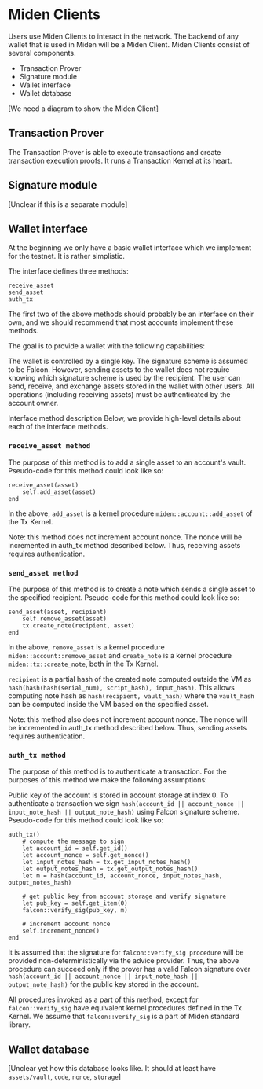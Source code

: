 # Miden Clients
Users use Miden Clients to interact in the network. The backend of any wallet that is used in Miden will be a Miden Client. Miden Clients consist of several components.

* Transaction Prover
* Signature module
* Wallet interface
* Wallet database

[We need a diagram to show the Miden Client]

## Transaction Prover
The Transaction Prover is able to execute transactions and create transaction execution proofs. It runs a Transaction Kernel at its heart.

## Signature module
[Unclear if this is a separate module]

## Wallet interface
At the beginning we only have a basic wallet interface which we implement for the testnet. It is rather simplistic.

The interface defines three methods:

```
receive_asset
send_asset
auth_tx
```

The first two of the above methods should probably be an interface on their own, and we should recommend that most accounts implement these methods.

The goal is to provide a wallet with the following capabilities:

The wallet is controlled by a single key. The signature scheme is assumed to be Falcon. However, sending assets to the wallet does not require knowing which signature scheme is used by the recipient. The user can send, receive, and exchange assets stored in the wallet with other users. All operations (including receiving assets) must be authenticated by the account owner.

Interface method description
Below, we provide high-level details about each of the interface methods.

### `receive_asset method`
The purpose of this method is to add a single asset to an account's vault. Pseudo-code for this method could look like so:

```
receive_asset(asset)
    self.add_asset(asset)
end
```

In the above, `add_asset` is a kernel procedure `miden::account::add_asset` of the Tx Kernel.

Note: this method does not increment account nonce. The nonce will be incremented in auth_tx method described below. Thus, receiving assets requires authentication.

### `send_asset method`
The purpose of this method is to create a note which sends a single asset to the specified recipient. Pseudo-code for this method could look like so:

```
send_asset(asset, recipient)
    self.remove_asset(asset)
    tx.create_note(recipient, asset)
end
```

In the above, `remove_asset` is a kernel procedure `miden::account::remove_asset` and `create_note` is a kernel procedure `miden::tx::create_note`, both in the Tx Kernel.

`recipient` is a partial hash of the created note computed outside the VM as `hash(hash(hash(serial_num), script_hash), input_hash)`. This allows computing note hash as `hash(recipient, vault_hash)` where the `vault_hash` can be computed inside the VM based on the specified asset.

Note: this method also does not increment account nonce. The nonce will be incremented in auth_tx method described below. Thus, sending assets requires authentication.

### `auth_tx method`
The purpose of this method is to authenticate a transaction. For the purposes of this method we make the following assumptions:

Public key of the account is stored in account storage at index 0.
To authenticate a transaction we sign `hash(account_id || account_nonce || input_note_hash || output_note_hash)` using Falcon signature scheme. Pseudo-code for this method could look like so:

```
auth_tx()
    # compute the message to sign
    let account_id = self.get_id()
    let account_nonce = self.get_nonce()
    let input_notes_hash = tx.get_input_notes_hash()
    let output_notes_hash = tx.get_output_notes_hash()
    let m = hash(account_id, account_nonce, input_notes_hash, output_notes_hash)

    # get public key from account storage and verify signature
    let pub_key = self.get_item(0)
    falcon::verify_sig(pub_key, m)

    # increment account nonce
    self.increment_nonce()
end
```

It is assumed that the signature for `falcon::verify_sig procedure` will be provided non-deterministically via the advice provider. Thus, the above procedure can succeed only if the prover has a valid Falcon signature over `hash(account_id || account_nonce || input_note_hash || output_note_hash)` for the public key stored in the account.

All procedures invoked as a part of this method, except for `falcon::verify_sig` have equivalent kernel procedures defined in the Tx Kernel. We assume that `falcon::verify_sig` is a part of Miden standard library.

## Wallet database
[Unclear yet how this database looks like. It should at least have `assets/vault`, `code`, `nonce`, `storage`]
